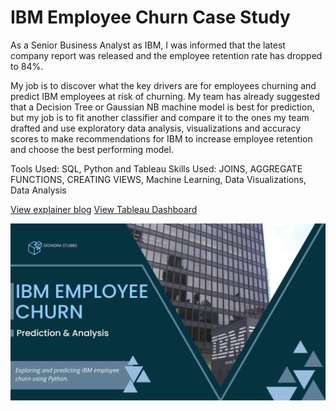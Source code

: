 # IBM Employee Churn Case Study

As a Senior Business Analyst as IBM, I was informed that the latest company report was released and the employee retention rate has dropped to 84%.

My job is to discover what the key drivers are for employees churning and predict IBM employees at risk of churning. My team has already suggested that a Decision Tree or Gaussian NB machine model is best for prediction, but my job is to fit another classifier and compare it to the ones my team drafted and use exploratory data analysis, visualizations and accuracy scores to make recommendations for IBM to increase employee retention and choose the best performing model.

Tools Used: SQL, Python and Tableau
Skills Used: JOINS, AGGREGATE FUNCTIONS, CREATING VIEWS, Machine Learning, Data Visualizations, Data Analysis

[View explainer blog](https://medium.com/@stubbsdiondra/ibm-employee-churn-prediction-a116ff4e8274)
[View Tableau Dashboard]()

![slide 1](https://github.com/stubbsdiondra/PortfolioProjects/blob/main/IBM%20Employee%20Churn%20Analysis/photos/1.png)

